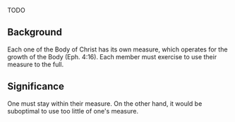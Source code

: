 TODO

## Background

Each one of the Body of Christ has its own measure, which operates for the growth of the Body (Eph. 4:16). Each member must exercise to use their measure to the full.

## Significance

One must stay within their measure. On the other hand, it would be suboptimal to use too little of one's measure.